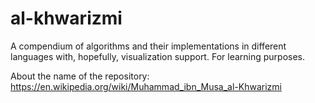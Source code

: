# al-khwarizmi

A compendium of algorithms and their implementations in different languages with, hopefully, visualization support. For learning purposes.

About the name of the repository: https://en.wikipedia.org/wiki/Muhammad_ibn_Musa_al-Khwarizmi
